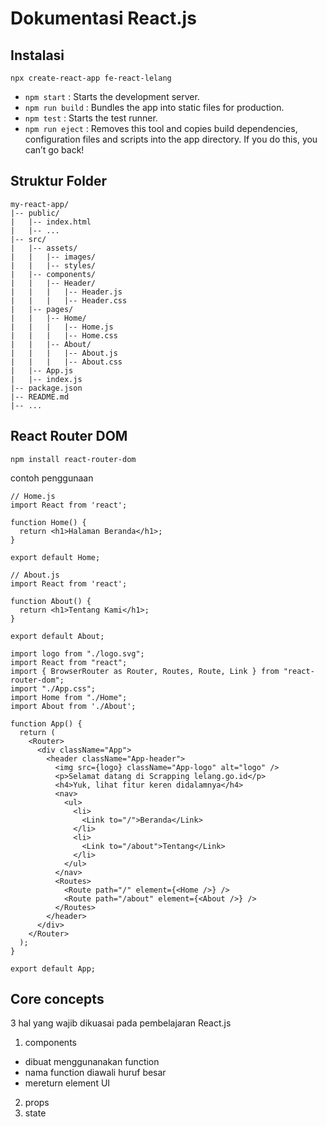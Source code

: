 # Dokumentasi React.js

## Instalasi
```
npx create-react-app fe-react-lelang
```

- `npm start` : Starts the development server.
- `npm run build` : Bundles the app into static files for production.
- `npm test` : Starts the test runner.
- `npm run eject` : Removes this tool and copies build dependencies, configuration files and scripts into the app directory. If you do this, you can’t go back!

## Struktur Folder
```
my-react-app/
|-- public/
|   |-- index.html
|   |-- ...
|-- src/
|   |-- assets/
|   |   |-- images/
|   |   |-- styles/
|   |-- components/
|   |   |-- Header/
|   |   |   |-- Header.js
|   |   |   |-- Header.css
|   |-- pages/
|   |   |-- Home/
|   |   |   |-- Home.js
|   |   |   |-- Home.css
|   |   |-- About/
|   |   |   |-- About.js
|   |   |   |-- About.css
|   |-- App.js
|   |-- index.js
|-- package.json
|-- README.md
|-- ...

```

## React Router DOM
```
npm install react-router-dom
```
contoh penggunaan
```
// Home.js
import React from 'react';

function Home() {
  return <h1>Halaman Beranda</h1>;
}

export default Home;
```
```
// About.js
import React from 'react';

function About() {
  return <h1>Tentang Kami</h1>;
}

export default About;
```
```
import logo from "./logo.svg";
import React from "react";
import { BrowserRouter as Router, Routes, Route, Link } from "react-router-dom";
import "./App.css";
import Home from "./Home";
import About from './About';

function App() {
  return (
    <Router>
      <div className="App">
        <header className="App-header">
          <img src={logo} className="App-logo" alt="logo" />
          <p>Selamat datang di Scrapping lelang.go.id</p>
          <h4>Yuk, lihat fitur keren didalamnya</h4>
          <nav>
            <ul>
              <li>
                <Link to="/">Beranda</Link>
              </li>
              <li>
                <Link to="/about">Tentang</Link>
              </li>
            </ul>
          </nav>
          <Routes>
            <Route path="/" element={<Home />} />
            <Route path="/about" element={<About />} />
          </Routes>
        </header>
      </div>
    </Router>
  );
}

export default App;

```

## Core concepts
3 hal yang wajib dikuasai pada pembelajaran React.js
1. components
- dibuat menggunanakan function
- nama function diawali huruf besar
- mereturn element UI
2. props
3. state

